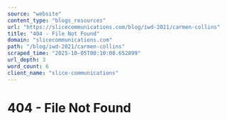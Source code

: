 ```yaml
---
source: "website"
content_type: "blogs_resources"
url: "https://slicecommunications.com/blog/iwd-2021/carmen-collins"
title: "404 - File Not Found"
domain: "slicecommunications.com"
path: "/blog/iwd-2021/carmen-collins"
scraped_time: "2025-10-05T00:10:08.652899"
url_depth: 3
word_count: 6
client_name: "slice-communications"
---
```


# 404 - File Not Found